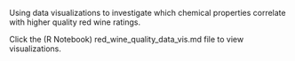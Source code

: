 Using data visualizations to investigate which chemical properties correlate with higher quality red wine ratings.

Click the (R Notebook) red_wine_quality_data_vis.md file to view visualizations. 
